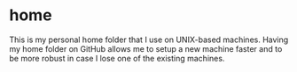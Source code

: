 # home
This is my personal home folder that I use on UNIX-based machines.
Having my home folder on GitHub allows me to setup a new machine faster and to be more robust in case I lose one of the existing machines.
